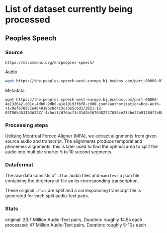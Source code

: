 
# List of dataset currently being processed

## Peoples Speech

### Source

`https://mlcommons.org/en/peoples-speech/`

Audio

``` bash
wget https://the-peoples-speech-west-europe.bj.bcebos.com/part-00000-07a8f0d3-6d27-4299-887a-dc12a6d72f8d-c000.tar?authorization=bce-auth-v1/0ef6765c1e494918bc0d4c3ca3e5c6d1/2021-12-03T06%3A30%3A22Z/-1/host/444b9c082ceffd10f38bb965679ed9ec12202836831e111dd193fde281062d26
```

Metadata

``` shell
wget https://the-peoples-speech-west-europe.bj.bcebos.com/part-00000-4e132642-c01c-4db6-9db0-a1e19193f6f8-c000.json?authorization=bce-auth-v1/0ef6765c1e494918bc0d4c3ca3e5c6d1/2021-12-03T06%3A31%3A22Z/-1/host/d7dacf3c31d2e3670d82727636ce234be27a9128df7a80883b84b4a3d8c7f6c0
```

### Processing steps

Utilising Montreal Forced Aligner (MFA), we extract alignments from given source audio and transcript. The alignments produce temporal and phonemes alignments. this is later used to find the optimal area to split the audio into multiple shorter 5 to 10 second segments.

### Dataformat

The raw data consists of `.flac` audio files and `manifest` a json file containing the directory of file an its corresponding transcription.

These original `.flac` are split and a corresponding transcript file is generated for each split audio-text pairs.

### Stats

original: 23.7 Million Audio-Text pairs, Duration: roughly 14.5s each
processed: 47 Million Audio-Text pairs, Duration: roughly 5-10s each